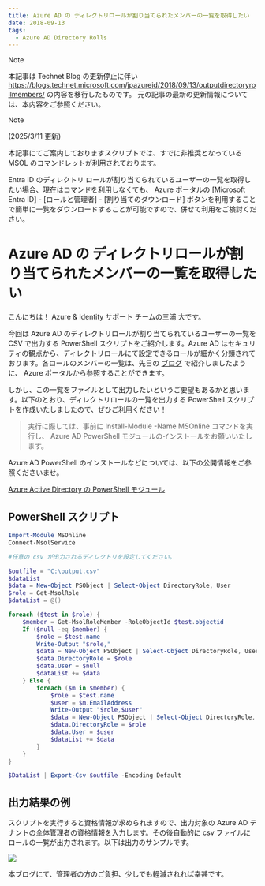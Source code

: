 ```yaml
---
title: Azure AD の ディレクトリロールが割り当てられたメンバーの一覧を取得したい
date: 2018-09-13
tags:
  - Azure AD Directory Rolls
---
```


> [!NOTE]
> 本記事は Technet Blog の更新停止に伴い https://blogs.technet.microsoft.com/jpazureid/2018/09/13/outputdirectoryrollmembers/ の内容を移行したものです。
> 元の記事の最新の更新情報については、本内容をご参照ください。

> [!NOTE]
>
> (2025/3/11 更新)
>
> 本記事にてご案内しておりますスクリプトでは、すでに非推奨となっている MSOL のコマンドレットが利用されております。
> 
> Entra ID のディレクトリ ロールが割り当てられているユーザーの一覧を取得したい場合、現在はコマンドを利用しなくても、 Azure ポータルの [Microsoft Entra ID] - [ロールと管理者] - [割り当てのダウンロード] ボタンを利用することで簡単に一覧をダウンロードすることが可能ですので、併せて利用をご検討ください。


# Azure AD の ディレクトリロールが割り当てられたメンバーの一覧を取得したい

こんにちは！ Azure & Identity サポート チームの三浦 大です。

今回は Azure AD のディレクトリロールが割り当てられているユーザーの一覧を CSV で出力する PowerShell スクリプトをご紹介します。Azure AD はセキュリティの観点から、ディレクトリロールにて設定できるロールが細かく分類されております。各ロールのメンバーの一覧は、先日の [ブログ](./roles-and-administrators.md) で紹介しましたように、 Azure ポータルから参照することができます。

しかし、この一覧をファイルとして出力したいというご要望もあるかと思います。以下のとおり、ディレクトリロールの一覧を出力する PowerShell スクリプトを作成いたしましたので、ぜひご利用ください！

> 実行に際しては、事前に Install-Module -Name MSOnline コマンドを実行し、 Azure AD PowerShell モジュールのインストールをお願いいたします。

Azure AD PowerShell のインストールなどについては、以下の公開情報をご参照くださいませ。

[Azure Active Directory の PowerShell モジュール](./powershell-module.md)

## PowerShell スクリプト

```powershell
Import-Module MSOnline
Connect-MsolService

#任意の csv が出力されるディレクトリを設定してください。

$outfile = "C:\output.csv"
$dataList
$data = New-Object PSObject | Select-Object DirectoryRole, User
$role = Get-MsolRole
$dataList = @()

foreach ($test in $role) {
    $member = Get-MsolRoleMember -RoleObjectId $test.objectid
    If ($null -eq $member) {
        $role = $test.name
        Write-Output "$role,"
        $data = New-Object PSObject | Select-Object DirectoryRole, User
        $data.DirectoryRole = $role
        $data.User = $null
        $dataList += $data
    } Else {
        foreach ($m in $member) {
            $role = $test.name
            $user = $m.EmailAddress
            Write-Output "$role,$user"
            $data = New-Object PSObject | Select-Object DirectoryRole, User
            $data.DirectoryRole = $role
            $data.User = $user
            $dataList += $data
        }
    }
}

$DataList | Export-Csv $outfile -Encoding Default
```

## 出力結果の例

スクリプトを実行すると資格情報が求められますので、出力対象の Azure AD テナントの全体管理者の資格情報を入力します。その後自動的に csv ファイルにロールの一覧が出力されます。以下は出力のサンプルです。

![](./output-directory-roll-members/output-directory-roll-member011.png)

本ブログにて、管理者の方のご負担、少しでも軽減されれば幸甚です。
